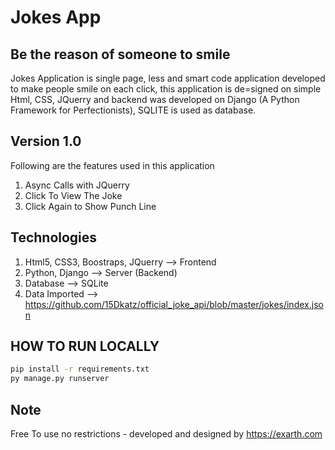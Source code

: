 # Jokes App
## Be the reason of someone to smile

Jokes Application is single page, less and smart code application developed to make people smile on each click, this application is de=signed on simple Html, CSS, JQuerry and backend was developed on Django (A Python Framework for Perfectionists), SQLITE is used as database.

## Version 1.0
Following are the features used in this application

1. Async Calls with JQuerry
2. Click To View The Joke
3. Click Again to Show Punch Line

## Technologies
1. Html5, CSS3, Boostraps, JQuerry --> Frontend
2. Python, Django --> Server (Backend)
3. Database --> SQLite
4. Data Imported --> https://github.com/15Dkatz/official_joke_api/blob/master/jokes/index.json

## HOW TO RUN LOCALLY
```bash
pip install -r requirements.txt
py manage.py runserver
```
## Note
Free To use no restrictions - developed and designed by https://exarth.com
